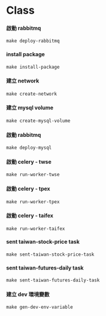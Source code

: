 # Class

#### 啟動 rabbitmq
    make deploy-rabbitmq

#### install package
    make install-package

#### 建立 network
    make create-network

#### 建立 mysql volume
    make create-mysql-volume

#### 啟動 rabbitmq
    make deploy-mysql

#### 啟動 celery - twse
    make run-worker-twse

#### 啟動 celery - tpex
    make run-worker-tpex

#### 啟動 celery - taifex
    make run-worker-taifex

#### sent taiwan-stock-price task
    make sent-taiwan-stock-price-task

#### sent taiwan-futures-daily task
    make sent-taiwan-futures-daily-task

#### 建立 dev 環境變數
    make gen-dev-env-variable

